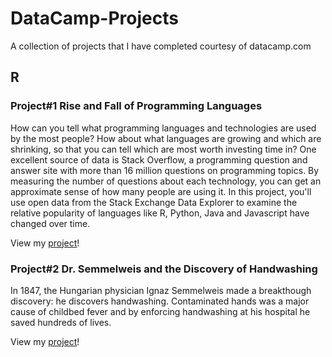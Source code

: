 # DataCamp-Projects
A collection of projects that I have completed courtesy of datacamp.com

## R
### Project#1 Rise and Fall of Programming Languages
How can you tell what programming languages and technologies are used by the most people? How about what languages are growing and which are shrinking, so that you can tell which are most worth investing time in? One excellent source of data is Stack Overflow, a programming question and answer site with more than 16 million questions on programming topics. By measuring the number of questions about each technology, you can get an approximate sense of how many people are using it. In this project, you'll use open data from the Stack Exchange Data Explorer to examine the relative popularity of languages like R, Python, Java and Javascript have changed over time.

View my [project](https://github.com/sirawit-ch/DataCamp-Projects/blob/main/Rise%20and%20Fall%20of%20Programming%20Languages/Rise%20and%20Fall%20of%20Programming%20Languages.ipynb)!

### Project#2 Dr. Semmelweis and the Discovery of Handwashing
In 1847, the Hungarian physician Ignaz Semmelweis made a breakthough discovery: he discovers handwashing. Contaminated hands was a major cause of childbed fever and by enforcing handwashing at his hospital he saved hundreds of lives.

View my [project](https://github.com/sirawit-ch/DataCamp-Projects/blob/main/Dr.%20Semmelweis%20and%20the%20Discovery%20of%20Handwashing/Dr.%20Semmelweis%20and%20the%20Discovery%20of%20Handwashing.ipynb)!
